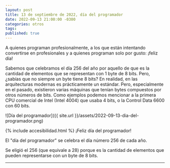 ```yaml
---
layout: post
title: 13 de septiembre de 2022, día del programador
date: 2022-09-13 21:00:00 -0300
categories: otros
tags: 
published: true
---
```


A quienes programan profesionalmente, a los que están intentando convertirse en profesionales y a quienes programan solo por gusto: ¡feliz día!

Sabemos que celebramos el día 256 del año por aquello de que es la cantidad de elementos que se representan con 1 byte de 8 bits. Pero, ¿sabías que no siempre un byte tiene 8 bits? En realidad, en las arquitecturas modernas es prácticamente un estándar. Pero, especialmente en el pasado, existieron varias máquinas que tenían bytes compuestos por otros números de bits. Como ejemplos podemos mencionar a la primera CPU comercial de Intel (Intel 4004) que usaba 4 bits, o la Control Data 6600 con 60 bits.


![Día del programador]({{ site.url }}/assets/2022-09-13-dia-del-programador.png)


{% include accesibilidad.html %}
¡Feliz día del programador!

El "día del programador" se celebra el día número 256 de cada año.

Se eligió el 256 (que equivale a 28) porque es la cantidad de elementos que pueden representarse con un byte de 8 bits.

</div></details>





<hr />

